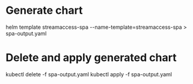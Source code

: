 # Generate chart
helm template streamaccess-spa --name-template=streamaccess-spa > spa-output.yaml

# Delete and apply generated chart
kubectl delete -f spa-output.yaml 
kubectl apply -f spa-output.yaml 